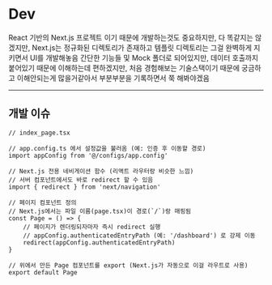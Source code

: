 # Dev
React 기반의 Next.js 프로젝트 이기 때문에 개발하는것도 중요하지만, 다 똑같지는 않겠지만, Next.js는 정규화된 디렉토리가 존재하고 템플릿 디렉토리는 그걸 완벽하게 지키면서 UI를 개발해놓음
간단한 기능들 및 Mock 폴더로 되어있지만, 데이터 호출까지 붙어있기 때문에 이해하는데 편하겠지만, 처음 경험해보는 기술스택이기 때문에 궁금하고 이해안되는게 많을거같아서 부분부분을 기록하면서 쭉 해봐야겠음

---

## 개발 이슈
```tsx
// index_page.tsx

// app.config.ts 에서 설정값을 불러옴 (예: 인증 후 이동할 경로)
import appConfig from '@/configs/app.config'

// Next.js 전용 네비게이션 함수 (리액트 라우터랑 비슷한 느낌)
// 서버 컴포넌트에서도 바로 redirect 할 수 있음
import { redirect } from 'next/navigation'

// 페이지 컴포넌트 정의
// Next.js에서는 파일 이름(page.tsx)이 경로(`/`)랑 매핑됨
const Page = () => {
    // 페이지가 렌더링되자마자 즉시 redirect 실행
    // appConfig.authenticatedEntryPath (예: '/dashboard') 로 강제 이동
    redirect(appConfig.authenticatedEntryPath)
}

// 위에서 만든 Page 컴포넌트를 export (Next.js가 자동으로 이걸 라우트로 사용)
export default Page
```

```tsx

```